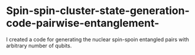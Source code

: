 # Spin-spin-cluster-state-generation-code-pairwise-entanglement-
I created a code for generating the nuclear spin-spoin entangled pairs with arbitrary number of qubits.

